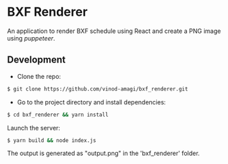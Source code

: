 # BXF Renderer

An application to render BXF schedule using React and create a PNG image using *puppeteer*.

## Development

- Clone the repo:

```bash
$ git clone https://github.com/vinod-amagi/bxf_renderer.git
```

- Go to the project directory and install dependencies:

```bash
$ cd bxf_renderer && yarn install
```

Launch the server:

```bash
$ yarn build && node index.js
```

The output is generated as "output.png" in the 'bxf_renderer' folder.

